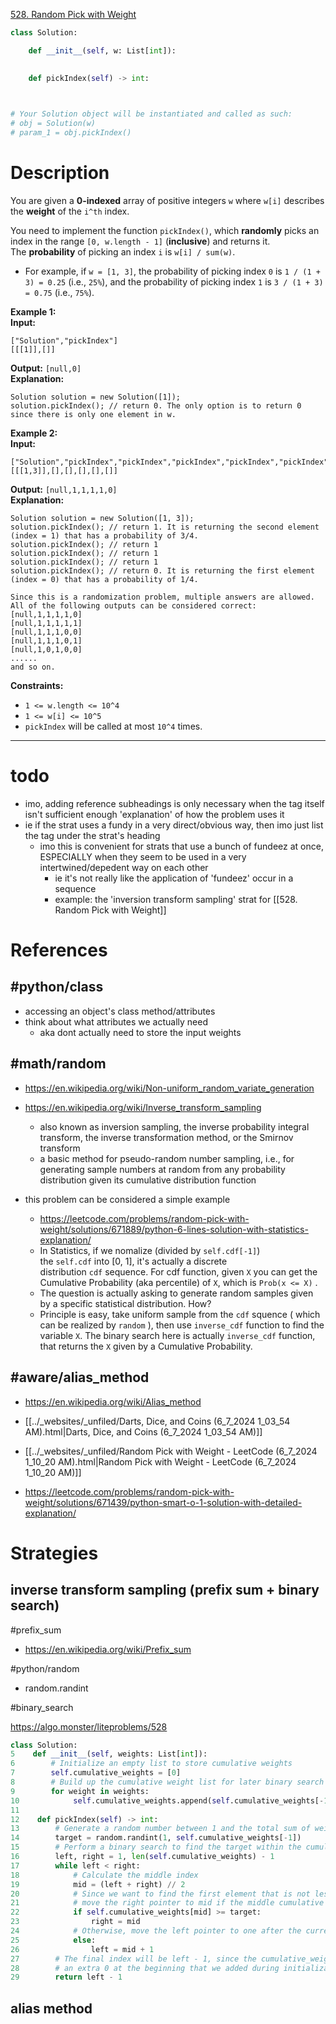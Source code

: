 [528. Random Pick with Weight](https://leetcode.com/problems/random-pick-with-weight/)

```python
class Solution:

    def __init__(self, w: List[int]):
        

    def pickIndex(self) -> int:
        


# Your Solution object will be instantiated and called as such:
# obj = Solution(w)
# param_1 = obj.pickIndex()
```

# Description

You are given a **0-indexed** array of positive integers `w` where `w[i]` describes the **weight** of the `i^th` index.

You need to implement the function `pickIndex()`, which **randomly** picks an index in the range `[0, w.length - 1]` (**inclusive**) and returns it. The **probability** of picking an index `i` is `w[i] / sum(w)`.

- For example, if `w = [1, 3]`, the probability of picking index `0` is `1 / (1 + 3) = 0.25` (i.e., `25%`), and the probability of picking index `1` is `3 / (1 + 3) = 0.75` (i.e., `75%`).

**Example 1:**  
**Input:**  
```
["Solution","pickIndex"]
[[[1]],[]]
```
**Output:** `[null,0]`  
**Explanation:**
```
Solution solution = new Solution([1]);
solution.pickIndex(); // return 0. The only option is to return 0 since there is only one element in w.
```

**Example 2:**  
**Input:**
```
["Solution","pickIndex","pickIndex","pickIndex","pickIndex","pickIndex"]
[[[1,3]],[],[],[],[],[]]
```
**Output:** `[null,1,1,1,1,0]`  
**Explanation:**
```
Solution solution = new Solution([1, 3]);
solution.pickIndex(); // return 1. It is returning the second element (index = 1) that has a probability of 3/4.
solution.pickIndex(); // return 1
solution.pickIndex(); // return 1
solution.pickIndex(); // return 1
solution.pickIndex(); // return 0. It is returning the first element (index = 0) that has a probability of 1/4.

Since this is a randomization problem, multiple answers are allowed.
All of the following outputs can be considered correct:
[null,1,1,1,1,0]
[null,1,1,1,1,1]
[null,1,1,1,0,0]
[null,1,1,1,0,1]
[null,1,0,1,0,0]
......
and so on.
```


**Constraints:**
- `1 <= w.length <= 10^4`
- `1 <= w[i] <= 10^5`
- `pickIndex` will be called at most `10^4` times.

---

# todo

- imo, adding reference subheadings is only necessary when the tag itself isn't sufficient enough 'explanation' of how the problem uses it
- ie if the strat uses a fundy in a very direct/obvious way, then imo just list the tag under the strat's heading
	- imo this is convenient for strats that use a bunch of fundeez at once, ESPECIALLY when they seem to be used in a very intertwined/depedent way on each other
		- ie it's not really like the application of 'fundeez' occur in a sequence
		- example: the 'inversion transform sampling' strat for [[528. Random Pick with Weight]]



# References



## #python/class

- accessing an object's class method/attributes
- think about what attributes we actually need
	- aka dont actually need to store the input weights


## #math/random

- https://en.wikipedia.org/wiki/Non-uniform_random_variate_generation

- https://en.wikipedia.org/wiki/Inverse_transform_sampling
	- also known as inversion sampling, the inverse probability integral transform, the inverse transformation method, or the Smirnov transform
	- a basic method for pseudo-random number sampling, i.e., for generating sample numbers at random from any probability distribution given its cumulative distribution function

- this problem can be considered a simple example
	- https://leetcode.com/problems/random-pick-with-weight/solutions/671889/python-6-lines-solution-with-statistics-explanation/
	- In Statistics, if we nomalize (divided by `self.cdf[-1]`) the `self.cdf` into [0, 1], it's actually a discrete distribution `cdf` sequence. For cdf function, given `X` you can get the Cumulative Probability (aka percentile) of `X`, which is `Prob(x <= X)` .
	- The question is actually asking to generate random samples given by a specific statistical distribution. How?
	- Principle is easy, take uniform sample from the `cdf` squence ( which can be realized by `random` ), then use `inverse_cdf` function to find the variable `X`. The binary search here is actually `inverse_cdf` function, that returns the `X` given by a Cumulative Probability.




## #aware/alias_method


- https://en.wikipedia.org/wiki/Alias_method
- [[../_websites/_unfiled/Darts, Dice, and Coins (6_7_2024 1_03_54 AM).html|Darts, Dice, and Coins (6_7_2024 1_03_54 AM)]]
- [[../_websites/_unfiled/Random Pick with Weight - LeetCode (6_7_2024 1_10_20 AM).html|Random Pick with Weight - LeetCode (6_7_2024 1_10_20 AM)]]

- https://leetcode.com/problems/random-pick-with-weight/solutions/671439/python-smart-o-1-solution-with-detailed-explanation/


# Strategies


## inverse transform sampling (prefix sum + binary search)

#prefix_sum
- https://en.wikipedia.org/wiki/Prefix_sum

#python/random 
- random.randint

#binary_search 


https://algo.monster/liteproblems/528




```python
class Solution:
5    def __init__(self, weights: List[int]):
6        # Initialize an empty list to store cumulative weights
7        self.cumulative_weights = [0]
8        # Build up the cumulative weight list for later binary search
9        for weight in weights:
10            self.cumulative_weights.append(self.cumulative_weights[-1] + weight)
11
12    def pickIndex(self) -> int:
13        # Generate a random number between 1 and the total sum of weights
14        target = random.randint(1, self.cumulative_weights[-1])
15        # Perform a binary search to find the target within the cumulative weights
16        left, right = 1, len(self.cumulative_weights) - 1
17        while left < right:
18            # Calculate the middle index
19            mid = (left + right) // 2
20            # Since we want to find the first element that is not less than the target,
21            # move the right pointer to mid if the middle cumulative weight is >= target
22            if self.cumulative_weights[mid] >= target:
23                right = mid
24            # Otherwise, move the left pointer to one after the current middle
25            else:
26                left = mid + 1
27        # The final index will be left - 1, since the cumulative_weights includes
28        # an extra 0 at the beginning that we added during initialization
29        return left - 1
```


## alias method
